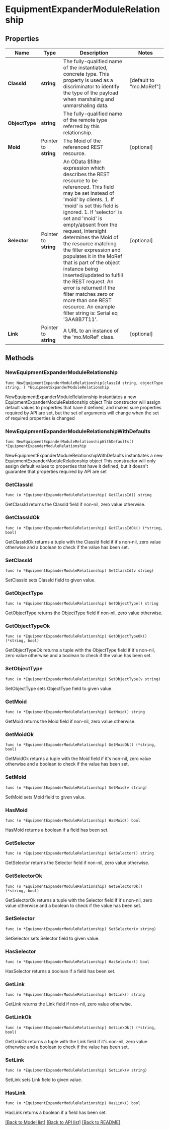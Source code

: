 # EquipmentExpanderModuleRelationship

## Properties

Name | Type | Description | Notes
------------ | ------------- | ------------- | -------------
**ClassId** | **string** | The fully-qualified name of the instantiated, concrete type. This property is used as a discriminator to identify the type of the payload when marshaling and unmarshaling data. | [default to "mo.MoRef"]
**ObjectType** | **string** | The fully-qualified name of the remote type referred by this relationship. | 
**Moid** | Pointer to **string** | The Moid of the referenced REST resource. | [optional] 
**Selector** | Pointer to **string** | An OData $filter expression which describes the REST resource to be referenced. This field may be set instead of &#39;moid&#39; by clients. 1. If &#39;moid&#39; is set this field is ignored. 1. If &#39;selector&#39; is set and &#39;moid&#39; is empty/absent from the request, Intersight determines the Moid of the resource matching the filter expression and populates it in the MoRef that is part of the object instance being inserted/updated to fulfill the REST request. An error is returned if the filter matches zero or more than one REST resource. An example filter string is: Serial eq &#39;3AA8B7T11&#39;. | [optional] 
**Link** | Pointer to **string** | A URL to an instance of the &#39;mo.MoRef&#39; class. | [optional] 

## Methods

### NewEquipmentExpanderModuleRelationship

`func NewEquipmentExpanderModuleRelationship(classId string, objectType string, ) *EquipmentExpanderModuleRelationship`

NewEquipmentExpanderModuleRelationship instantiates a new EquipmentExpanderModuleRelationship object
This constructor will assign default values to properties that have it defined,
and makes sure properties required by API are set, but the set of arguments
will change when the set of required properties is changed

### NewEquipmentExpanderModuleRelationshipWithDefaults

`func NewEquipmentExpanderModuleRelationshipWithDefaults() *EquipmentExpanderModuleRelationship`

NewEquipmentExpanderModuleRelationshipWithDefaults instantiates a new EquipmentExpanderModuleRelationship object
This constructor will only assign default values to properties that have it defined,
but it doesn't guarantee that properties required by API are set

### GetClassId

`func (o *EquipmentExpanderModuleRelationship) GetClassId() string`

GetClassId returns the ClassId field if non-nil, zero value otherwise.

### GetClassIdOk

`func (o *EquipmentExpanderModuleRelationship) GetClassIdOk() (*string, bool)`

GetClassIdOk returns a tuple with the ClassId field if it's non-nil, zero value otherwise
and a boolean to check if the value has been set.

### SetClassId

`func (o *EquipmentExpanderModuleRelationship) SetClassId(v string)`

SetClassId sets ClassId field to given value.


### GetObjectType

`func (o *EquipmentExpanderModuleRelationship) GetObjectType() string`

GetObjectType returns the ObjectType field if non-nil, zero value otherwise.

### GetObjectTypeOk

`func (o *EquipmentExpanderModuleRelationship) GetObjectTypeOk() (*string, bool)`

GetObjectTypeOk returns a tuple with the ObjectType field if it's non-nil, zero value otherwise
and a boolean to check if the value has been set.

### SetObjectType

`func (o *EquipmentExpanderModuleRelationship) SetObjectType(v string)`

SetObjectType sets ObjectType field to given value.


### GetMoid

`func (o *EquipmentExpanderModuleRelationship) GetMoid() string`

GetMoid returns the Moid field if non-nil, zero value otherwise.

### GetMoidOk

`func (o *EquipmentExpanderModuleRelationship) GetMoidOk() (*string, bool)`

GetMoidOk returns a tuple with the Moid field if it's non-nil, zero value otherwise
and a boolean to check if the value has been set.

### SetMoid

`func (o *EquipmentExpanderModuleRelationship) SetMoid(v string)`

SetMoid sets Moid field to given value.

### HasMoid

`func (o *EquipmentExpanderModuleRelationship) HasMoid() bool`

HasMoid returns a boolean if a field has been set.

### GetSelector

`func (o *EquipmentExpanderModuleRelationship) GetSelector() string`

GetSelector returns the Selector field if non-nil, zero value otherwise.

### GetSelectorOk

`func (o *EquipmentExpanderModuleRelationship) GetSelectorOk() (*string, bool)`

GetSelectorOk returns a tuple with the Selector field if it's non-nil, zero value otherwise
and a boolean to check if the value has been set.

### SetSelector

`func (o *EquipmentExpanderModuleRelationship) SetSelector(v string)`

SetSelector sets Selector field to given value.

### HasSelector

`func (o *EquipmentExpanderModuleRelationship) HasSelector() bool`

HasSelector returns a boolean if a field has been set.

### GetLink

`func (o *EquipmentExpanderModuleRelationship) GetLink() string`

GetLink returns the Link field if non-nil, zero value otherwise.

### GetLinkOk

`func (o *EquipmentExpanderModuleRelationship) GetLinkOk() (*string, bool)`

GetLinkOk returns a tuple with the Link field if it's non-nil, zero value otherwise
and a boolean to check if the value has been set.

### SetLink

`func (o *EquipmentExpanderModuleRelationship) SetLink(v string)`

SetLink sets Link field to given value.

### HasLink

`func (o *EquipmentExpanderModuleRelationship) HasLink() bool`

HasLink returns a boolean if a field has been set.


[[Back to Model list]](../README.md#documentation-for-models) [[Back to API list]](../README.md#documentation-for-api-endpoints) [[Back to README]](../README.md)


